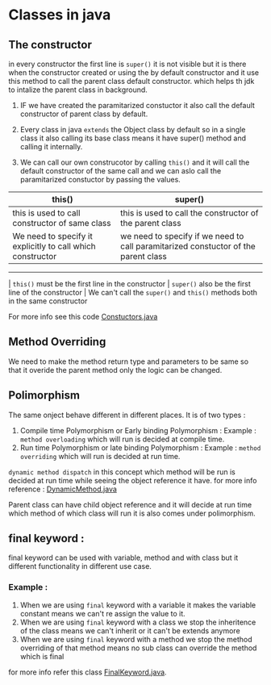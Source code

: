 # Classes in java

## The constructor

in every constructor the first line is `super()` it is not visible but it is there when the constructor created or using the by default constructor and it use this method to call the parent class default constructor. which helps th jdk to intalize the parent class in background.

1. IF we have created the paramitarized constuctor it also call the default constructor of parent class by default.

2. Every class in java `extends` the Object class by default so in a single class it also calling its base class means it have super() method and calling it internally.
3. We can call our own construcotor by calling `this()` and it will call the default constructor of the same call and we can aslo call the paramitarized constuctor by passing the values.

| this() | super() |
|--------|----------|
|this is used to call constructor of same class | this is used to call the constructor of the parent class|
| We need to specify it explicitly to call which constructor | we need to specify if we need to call paramitarized constuctor of the parent class | 
--------------------
| `this()` must be the first line in the constructor | `super()` also be the first line of the constructor | 
We can't call the `super()` and `this()` methods both in the same constructor

For more info see this code [Constuctors.java](Constructors.java)

## Method Overriding

We need to make the method return type and parameters to be same so that it overide the parent method only the logic can be changed.

## Polimorphism

The same onject behave different in different places. It is of two types :
1. Compile time Polymorphism or Early binding Polymorphism : 
Example : `method overloading` which will run is decided at compile time.
2. Run time Polymorphism or late binding Polymorphism :
Example : `method overriding` which will run is decided at run time.

`dynamic method dispatch` in this concept which method will be run is decided at run time while seeing the object reference it have. for more info reference : [DynamicMethod.java](./DynamicMethod.java)

Parent class can have child object reference and it will decide at run time which method of which class will run it is also comes under polimorphism.

## final keyword :

final keyword can be used with variable, method and with class but it different functionality in different use case.
### Example :
1. When we are using `final` keyword with a variable it makes the variable constant means we can't re assign the value to it.
2. When we are using `final` keyword with a class we stop the inheritence of the class means we can't inherit or it can't be extends anymore
3. When we are using `final` keyword with a method we stop the method overriding of that method means no sub class can override the method which is final

for more info refer this class [FinalKeyword.java](/Classes/FinalKeyword.java).